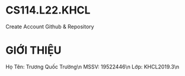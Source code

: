 # CS114.L22.KHCL
Create Account Github & Repository
# GIỚI THIỆU
Họ Tên: Trương Quốc Trường\n
MSSV: 19522446\n
Lớp: KHCL2019.3\n


